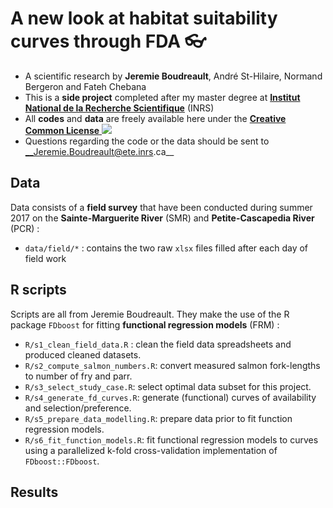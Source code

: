 A new look at habitat suitability curves through FDA 👓
================================================================================


+ A scientific research by __Jeremie Boudreault__, André St-Hilaire, Normand Bergeron and Fateh Chebana
+ This is a __side project__ completed after my master degree at [__Institut National de la Recherche Scientifique__](http://inrs.ca) (INRS)
+ All __codes__ and __data__ are freely available here under the [__Creative Common License__ ![](https://i.creativecommons.org/l/by-nc-nd/4.0/80x15.png)](http://creativecommons.org/licenses/by-nc-nd/4.0/)
+ Questions regarding the code or the data should be sent to __Jeremie.Boudreault@ete.inrs.ca__


Data
--------------------------------------------------------------------------------


Data consists of a __field survey__ that have been conducted during summer 2017 on the  __Sainte-Marguerite River__ (SMR) and __Petite-Cascapedia River__ (PCR) :

+ `data/field/*` : contains the two raw `xlsx` files filled after each day of field work 


R scripts
--------------------------------------------------------------------------------


Scripts  are all from Jeremie Boudreault. They make the use of the R package `FDboost` for fitting __functional regression models__ (FRM) :

+ `R/s1_clean_field_data.R` : clean the field data spreadsheets and produced cleaned datasets.
+ `R/s2_compute_salmon_numbers.R`: convert measured salmon fork-lengths to number of fry and parr.
+ `R/s3_select_study_case.R`: select optimal data subset for this project.
+ `R/s4_generate_fd_curves.R`: generate (functional) curves of availability and selection/preference.
+ `R/s5_prepare_data_modelling.R`: prepare data prior to fit function regression models.
+ `R/s6_fit_function_models.R`: fit functional regression models to curves using a parallelized k-fold cross-validation implementation of `FDboost::FDboost`. 


Results
--------------------------------------------------------------------------------


